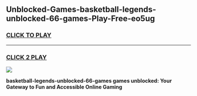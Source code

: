 
## Unblocked-Games-basketball-legends-unblocked-66-games-Play-Free-eo5ug
<h3>
<a href="https://premium76.site?title=basketball-legends-unblocked-66-games&ref=18A">CLICK TO PLAY</a></h3>
<hr>

<h3>
<a href="https://premium76.site?title=basketball-legends-unblocked-66-games&ref=18A">CLICK 2 PLAY</a>
  
</h3>

<a href="https://premium76.site?title=basketball-legends-unblocked-66-games&ref=18A"><img src="https://clearcache.store/games.png"></a>


**basketball-legends-unblocked-66-games games unblocked: Your Gateway to Fun and Accessible Online Gaming**
